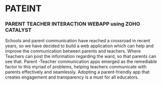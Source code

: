 # PATEINT
### PARENT TEACHER INTERACTION WEBAPP using ZOHO CATALYST
Schools and parent communication have reached a crossroad in recent years, so we have decided to build a web application which can help and improve the communication between parents and teachers. Where Teachers can post the information regarding the ward, so that parents can see that. Parent -Teacher communication apps emerged as the remediable factor to this myriad of problems, helping teachers communicate with parents effectively and seamlessly. Adopting a parent-friendly app that creates engagement and transparency is a must for all educators.
